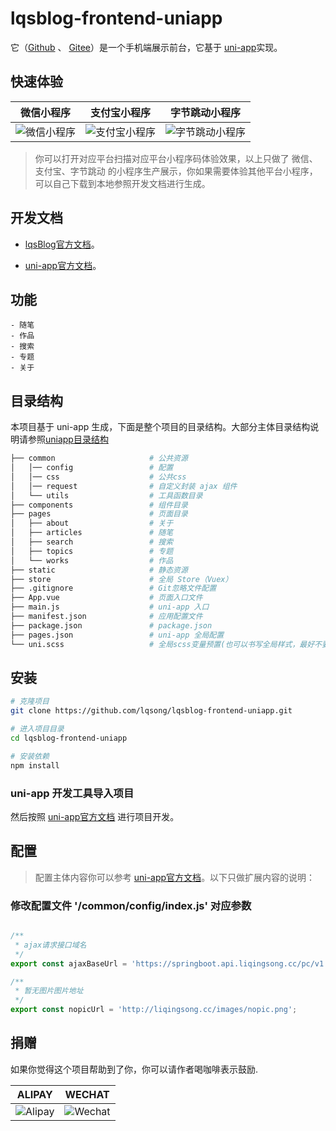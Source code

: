 # lqsblog-frontend-uniapp

它（[Github](https://github.com/lqsong/lqsblog-frontend-uniapp) 、 [Gitee](https://gitee.com/lqsong/lqsblog-frontend-uniapp)）是一个手机端展示前台，它基于 [uni-app](https://uniapp.dcloud.io)实现。

## 快速体验

| 微信小程序 | 支付宝小程序  | 字节跳动小程序  |
| --- | --- |--- |
| ![微信小程序](http://uploads.liqingsong.cc/20200531/583057e8-8bab-4eee-b5a0-bec915089c0c.jpg)  | ![支付宝小程序](http://uploads.liqingsong.cc/20210106/fd8662ce-8f8a-4bca-8bf0-170a3fb30a31.jpg) |![字节跳动小程序](http://uploads.liqingsong.cc/20210108/a174ce14-6691-4206-8482-cd1be2cabf73.png) |

> 你可以打开对应平台扫描对应平台小程序码体验效果，以上只做了 微信、支付宝、字节跳动 的小程序生产展示，你如果需要体验其他平台小程序，可以自己下载到本地参照开发文档进行生成。 

## 开发文档

- [lqsBlog官方文档](http://docs.liqingsong.cc/)。

- [uni-app官方文档](https://uniapp.dcloud.io)。


## 功能

```
- 随笔
- 作品
- 搜索
- 专题
- 关于
```

## 目录结构

本项目基于 uni-app 生成，下面是整个项目的目录结构。大部分主体目录结构说明请参照[uniapp目录结构](https://uniapp.dcloud.io/frame?id=%e7%9b%ae%e5%bd%95%e7%bb%93%e6%9e%84)

```bash
├── common                     # 公共资源
│   │── config                 # 配置
│   │── css                    # 公共css
│   │── request                # 自定义封装 ajax 组件
│   └── utils                  # 工具函数目录
├── components                 # 组件目录
├── pages                      # 页面目录
│   ├── about                  # 关于
│   ├── articles               # 随笔
│   ├── search                 # 搜索
│   ├── topics                 # 专题
│   └── works                  # 作品
├── static                     # 静态资源
├── store                      # 全局 Store（Vuex）
├── .gitignore                 # Git忽略文件配置
├── App.vue                    # 页面入口文件
├── main.js                    # uni-app 入口
├── manifest.json              # 应用配置文件
├── package.json               # package.json
├── pages.json                 # uni-app 全局配置
└── uni.scss                   # 全局scss变量预置(也可以书写全局样式，最好不要，会多次打包)
```

## 安装

```bash
# 克隆项目
git clone https://github.com/lqsong/lqsblog-frontend-uniapp.git

# 进入项目目录
cd lqsblog-frontend-uniapp

# 安装依赖
npm install

```

### uni-app 开发工具导入项目

然后按照 [uni-app官方文档](https://uniapp.dcloud.io) 进行项目开发。



## 配置

> 配置主体内容你可以参考 [uni-app官方文档](https://uniapp.dcloud.io/collocation/pages)。以下只做扩展内容的说明：

### 修改配置文件 '/common/config/index.js' 对应参数

```js

/**
 * ajax请求接口域名
 */
export const ajaxBaseUrl = 'https://springboot.api.liqingsong.cc/pc/v1';

/**
 * 暂无图片图片地址
 */
export const nopicUrl = 'http://liqingsong.cc/images/nopic.png';
```


## 捐赠

如果你觉得这个项目帮助到了你，你可以请作者喝咖啡表示鼓励.

**ALIPAY**             |  **WECHAT**
:-------------------------:|:-------------------------:
![Alipay](http://uploads.liqingsong.cc/20210430/f62d2436-8d92-407d-977f-35f1e4b891fc.png)  |  ![Wechat](http://uploads.liqingsong.cc/20210430/3e24efa9-8e79-4606-9bd9-8215ce1235ac.png)
